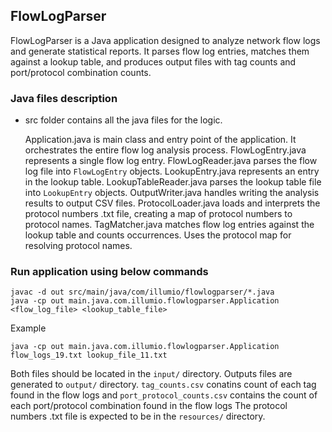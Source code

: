 ## FlowLogParser

FlowLogParser is a Java application designed to analyze network flow logs and generate statistical reports. It parses flow log entries, matches them against a lookup table, and produces output files with tag counts and port/protocol combination counts.

### Java files description
- src folder contains all the java files for the logic.

    Application.java is main class and entry point of the application. It orchestrates the entire flow log analysis process.
    FlowLogEntry.java represents a single flow log entry.
    FlowLogReader.java parses the flow log file into `FlowLogEntry` objects.
    LookupEntry.java represents an entry in the lookup table.
    LookupTableReader.java parses the lookup table file into `LookupEntry` objects.
    OutputWriter.java handles writing the analysis results to output CSV files.
    ProtocolLoader.java loads and interprets the protocol numbers .txt file, creating a map of protocol numbers to protocol names.
    TagMatcher.java matches flow log entries against the lookup table and counts occurrences. Uses the protocol map for resolving protocol names.


### Run application using below commands

```
javac -d out src/main/java/com/illumio/flowlogparser/*.java
java -cp out main.java.com.illumio.flowlogparser.Application <flow_log_file> <lookup_table_file>
``` 
Example
```
java -cp out main.java.com.illumio.flowlogparser.Application flow_logs_19.txt lookup_file_11.txt
```
Both files should be located in the `input/` directory. 
Outputs files are generated to `output/` directory. `tag_counts.csv` conatins count of each tag found in the flow logs and `port_protocol_counts.csv` contains the count of each port/protocol combination found in the flow logs
The protocol numbers .txt file is expected to be in the `resources/` directory.


